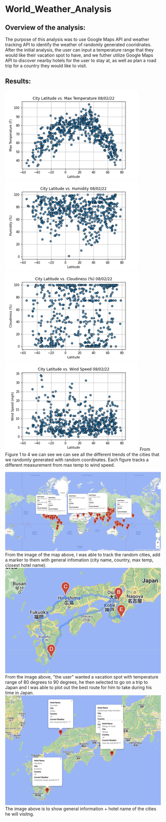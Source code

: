 # World_Weather_Analysis
## Overview of the analysis: 
The purpose of this analysis was to use Google Maps API and weather tracking API to identify the weather of randomly generated cooridnates. After the initial analysis, the user can input a temperature range that they would like their vacation spot to have, and we futher utilize Google Maps API to discover nearby hotels for the user to stay at, as well as plan a road trip for a country they would like to visit.
## Results: 
![Fig1](weather_data/Fig1.png)
![Fig2](weather_data/Fig2.png)
![Fig3](weather_data/Fig3.png)
![Fig4](weather_data/Fig4.png)
From Figure 1 to 4 we can see we can see all the different trends of the cities that we randomly generated with random coordinates. Each figure tracks a different measurement from max temp to wind speed.

![Hotel_by_cities](Vacation_Search/WeatherPy_vacation_map.png)
From the image of the map above, I was able to track the random cities, add a marker to them with general infomation (city name, country, max temp, closest hotel name).
![Vacation_route](Vacation_Itinerary/WeatherPy_travel_map.png)
From the image above, "the user" wanted a vacation spot with temperature range of 80 degrees to 90 degrees, he then selected to go on a trip to Japan and I was able to plot out the best route for him to take during his time in Japan.
![hotel_Japan](Vacation_Itinerary/WeatherPy_travel_map_markers.png)
The image above is to show general information + hotel name of the cities he will visitng.
